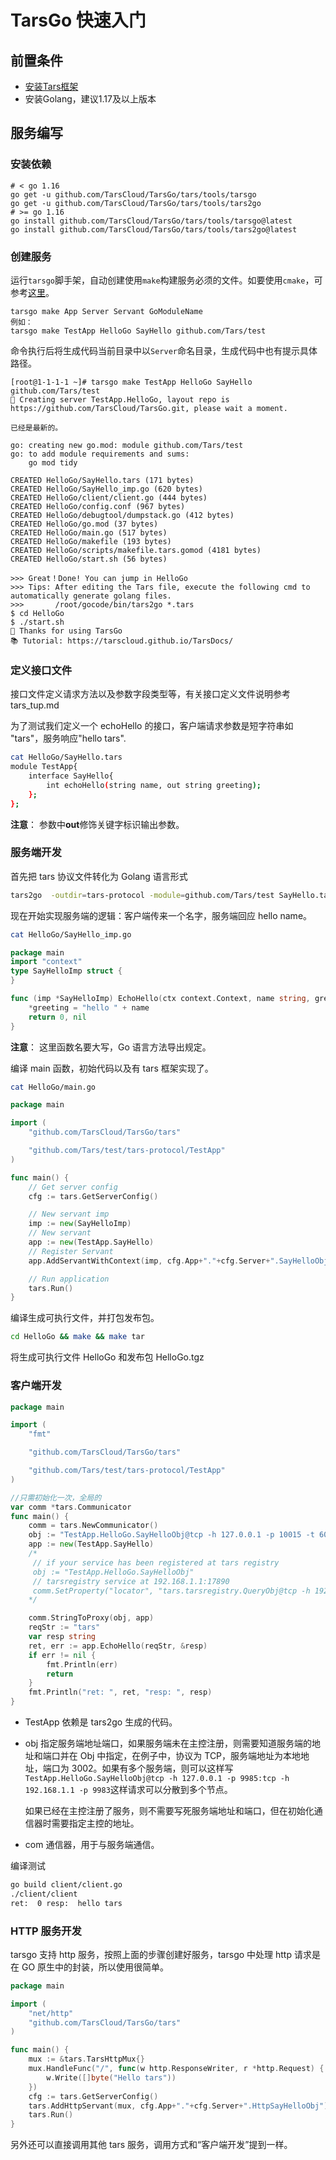 # TarsGo 快速入门

## 前置条件

- [安装Tars框架](../../installation/README.md)
- 安装Golang，建议1.17及以上版本

## 服务编写

### 安装依赖

```shell
# < go 1.16
go get -u github.com/TarsCloud/TarsGo/tars/tools/tarsgo
go get -u github.com/TarsCloud/TarsGo/tars/tools/tars2go
# >= go 1.16
go install github.com/TarsCloud/TarsGo/tars/tools/tarsgo@latest
go install github.com/TarsCloud/TarsGo/tars/tools/tars2go@latest
```

### 创建服务

运行`tarsgo`脚手架，自动创建使用`make`构建服务必须的文件。如要使用`cmake`，可参考[这里](cmake.md)。

```text
tarsgo make App Server Servant GoModuleName
例如：
tarsgo make TestApp HelloGo SayHello github.com/Tars/test
```

命令执行后将生成代码当前目录中以`Server`命名目录，生成代码中也有提示具体路径。

```text
[root@1-1-1-1 ~]# tarsgo make TestApp HelloGo SayHello github.com/Tars/test
🚀 Creating server TestApp.HelloGo, layout repo is https://github.com/TarsCloud/TarsGo.git, please wait a moment.

已经是最新的。

go: creating new go.mod: module github.com/Tars/test
go: to add module requirements and sums:
	go mod tidy

CREATED HelloGo/SayHello.tars (171 bytes)
CREATED HelloGo/SayHello_imp.go (620 bytes)
CREATED HelloGo/client/client.go (444 bytes)
CREATED HelloGo/config.conf (967 bytes)
CREATED HelloGo/debugtool/dumpstack.go (412 bytes)
CREATED HelloGo/go.mod (37 bytes)
CREATED HelloGo/main.go (517 bytes)
CREATED HelloGo/makefile (193 bytes)
CREATED HelloGo/scripts/makefile.tars.gomod (4181 bytes)
CREATED HelloGo/start.sh (56 bytes)

>>> Great！Done! You can jump in HelloGo
>>> Tips: After editing the Tars file, execute the following cmd to automatically generate golang files.
>>>       /root/gocode/bin/tars2go *.tars
$ cd HelloGo
$ ./start.sh
🤝 Thanks for using TarsGo
📚 Tutorial: https://tarscloud.github.io/TarsDocs/
```

### 定义接口文件

接口文件定义请求方法以及参数字段类型等，有关接口定义文件说明参考 tars_tup.md

为了测试我们定义一个 echoHello 的接口，客户端请求参数是短字符串如 "tars"，服务响应"hello tars".

```bash
cat HelloGo/SayHello.tars
module TestApp{
    interface SayHello{
        int echoHello(string name, out string greeting);
    };
};
```

**注意**： 参数中**out**修饰关键字标识输出参数。

### 服务端开发

首先把 tars 协议文件转化为 Golang 语言形式

```bash
tars2go  -outdir=tars-protocol -module=github.com/Tars/test SayHello.tars
```

现在开始实现服务端的逻辑：客户端传来一个名字，服务端回应 hello name。

```bash
cat HelloGo/SayHello_imp.go
```

```go
package main
import "context"
type SayHelloImp struct {
}

func (imp *SayHelloImp) EchoHello(ctx context.Context, name string, greeting *string) (int32, error) {
    *greeting = "hello " + name
    return 0, nil
}
```

**注意**： 这里函数名要大写，Go 语言方法导出规定。

编译 main 函数，初始代码以及有 tars 框架实现了。

```bash
cat HelloGo/main.go
```

```go
package main

import (
	"github.com/TarsCloud/TarsGo/tars"

	"github.com/Tars/test/tars-protocol/TestApp"
)

func main() {
	// Get server config
	cfg := tars.GetServerConfig()

	// New servant imp
	imp := new(SayHelloImp)
	// New servant
	app := new(TestApp.SayHello)
	// Register Servant
	app.AddServantWithContext(imp, cfg.App+"."+cfg.Server+".SayHelloObj")

	// Run application
	tars.Run()
}
```

编译生成可执行文件，并打包发布包。

```bash
cd HelloGo && make && make tar
```

将生成可执行文件 HelloGo 和发布包 HelloGo.tgz

### 客户端开发

```go
package main

import (
	"fmt"

	"github.com/TarsCloud/TarsGo/tars"

	"github.com/Tars/test/tars-protocol/TestApp"
)

//只需初始化一次，全局的
var comm *tars.Communicator
func main() {
    comm = tars.NewCommunicator()
    obj := "TestApp.HelloGo.SayHelloObj@tcp -h 127.0.0.1 -p 10015 -t 60000"
    app := new(TestApp.SayHello)
    /*
     // if your service has been registered at tars registry
     obj := "TestApp.HelloGo.SayHelloObj"
     // tarsregistry service at 192.168.1.1:17890
     comm.SetProperty("locator", "tars.tarsregistry.QueryObj@tcp -h 192.168.1.1 -p 17890")
    */

    comm.StringToProxy(obj, app)
    reqStr := "tars"
    var resp string
    ret, err := app.EchoHello(reqStr, &resp)
    if err != nil {
        fmt.Println(err)
        return
    }
    fmt.Println("ret: ", ret, "resp: ", resp)
}
```

- TestApp 依赖是 tars2go 生成的代码。
- obj 指定服务端地址端口，如果服务端未在主控注册，则需要知道服务端的地址和端口并在 Obj 中指定，在例子中，协议为 TCP，服务端地址为本地地址，端口为 3002。如果有多个服务端，则可以这样写`TestApp.HelloGo.SayHelloObj@tcp -h 127.0.0.1 -p 9985:tcp -h 192.168.1.1 -p 9983`这样请求可以分散到多个节点。

  如果已经在主控注册了服务，则不需要写死服务端地址和端口，但在初始化通信器时需要指定主控的地址。

- com 通信器，用于与服务端通信。

编译测试

```bash
go build client/client.go
./client/client
ret:  0 resp:  hello tars
```

### HTTP 服务开发

tarsgo 支持 http 服务，按照上面的步骤创建好服务，tarsgo 中处理 http 请求是在 GO 原生中的封装，所以使用很简单。

```go
package main

import (
	"net/http"
	"github.com/TarsCloud/TarsGo/tars"
)

func main() {
	mux := &tars.TarsHttpMux{}
	mux.HandleFunc("/", func(w http.ResponseWriter, r *http.Request) {
		w.Write([]byte("Hello tars"))
	})
    cfg := tars.GetServerConfig()
	tars.AddHttpServant(mux, cfg.App+"."+cfg.Server+".HttpSayHelloObj") //Register http server
	tars.Run()
}
```

另外还可以直接调用其他 tars 服务，调用方式和“客户端开发”提到一样。
